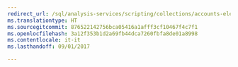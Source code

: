 ```yaml
---
redirect_url: /sql/analysis-services/scripting/collections/accounts-element-assl
ms.translationtype: HT
ms.sourcegitcommit: 876522142756bca05416a1afff3cf10467f4c7f1
ms.openlocfilehash: 3a12f353b1d2a69fb44dca7260fbfa8de01a8998
ms.contentlocale: it-it
ms.lasthandoff: 09/01/2017

---
```


